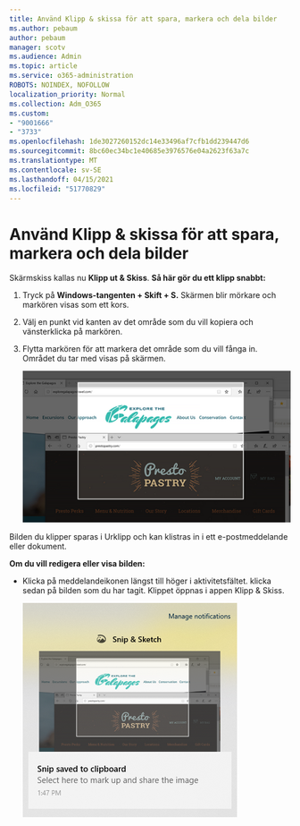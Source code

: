 ```yaml
---
title: Använd Klipp & skissa för att spara, markera och dela bilder
ms.author: pebaum
author: pebaum
manager: scotv
ms.audience: Admin
ms.topic: article
ms.service: o365-administration
ROBOTS: NOINDEX, NOFOLLOW
localization_priority: Normal
ms.collection: Adm_O365
ms.custom:
- "9001666"
- "3733"
ms.openlocfilehash: 1de3027260152dc14e33496af7cfb1dd239447d6
ms.sourcegitcommit: 8bc60ec34bc1e40685e3976576e04a2623f63a7c
ms.translationtype: MT
ms.contentlocale: sv-SE
ms.lasthandoff: 04/15/2021
ms.locfileid: "51770829"
---
```

# <a name="use-snip--sketch-to-capture-mark-up-and-share-images"></a>Använd Klipp & skissa för att spara, markera och dela bilder

Skärmskiss kallas nu **Klipp ut & Skiss**. **Så här gör du ett klipp snabbt:**

1. Tryck på **Windows-tangenten + Skift + S.** Skärmen blir mörkare och markören visas som ett kors. 

2. Välj en punkt vid kanten av det område som du vill kopiera och vänsterklicka på markören. 

3. Flytta markören för att markera det område som du vill fånga in. Området du tar med visas på skärmen.

   ![bild av markerad markering](media/snipone.png)

Bilden du klipper sparas i Urklipp och kan klistras in i ett e-postmeddelande eller dokument. 

**Om du vill redigera eller visa bilden:** 

- Klicka på meddelandeikonen längst till höger i aktivitetsfältet. klicka sedan på bilden som du har tagit. Klippet öppnas i appen Klipp & Skiss.

   ![bild av bild som visas i skärmklippappen](media/sniptwo.png)
